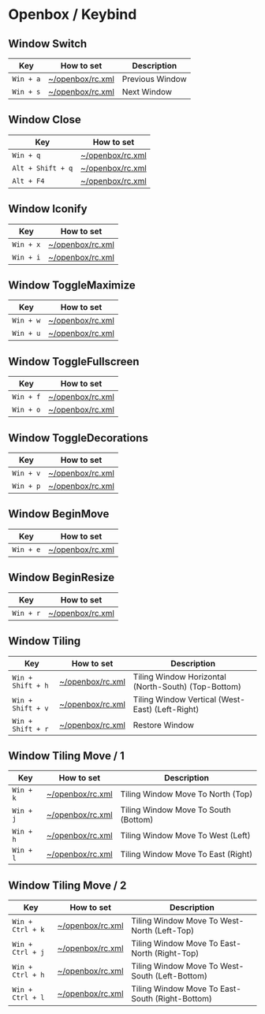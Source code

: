 
# Openbox / Keybind


## Window Switch

| Key | How to set | Description |
| --- | --- | --- |
| `Win + a` | [~/openbox/rc.xml](config/openbox/rc.xml#L799) | Previous Window|
| `Win + s` | [~/openbox/rc.xml](config/openbox/rc.xml#L799) | Next Window |


## Window Close

| Key | How to set |
| --- | --- |
| `Win + q` | [~/openbox/rc.xml](config/openbox/rc.xml#L799) |
| `Alt + Shift + q` | [~/openbox/rc.xml](config/openbox/rc.xml#L803) |
| `Alt + F4` | [~/openbox/rc.xml](config/openbox/rc.xml#L807) |


## Window Iconify

| Key | How to set |
| --- | --- |
| `Win + x` | [~/openbox/rc.xml](config/openbox/rc.xml#L818) |
| `Win + i` | [~/openbox/rc.xml](config/openbox/rc.xml#L822) |


## Window ToggleMaximize

| Key | How to set |
| --- | --- |
| `Win + w` | [~/openbox/rc.xml](config/openbox/rc.xml#L833) |
| `Win + u` | [~/openbox/rc.xml](config/openbox/rc.xml#L839) |


## Window ToggleFullscreen

| Key | How to set |
| --- | --- |
| `Win + f` | [~/openbox/rc.xml](config/openbox/rc.xml#L866) |
| `Win + o` | [~/openbox/rc.xml](config/openbox/rc.xml#L870) |


## Window ToggleDecorations

| Key | How to set |
| --- | --- |
| `Win + v` | [~/openbox/rc.xml](config/openbox/rc.xml#L866) |
| `Win + p` | [~/openbox/rc.xml](config/openbox/rc.xml#L870) |


## Window BeginMove

| Key | How to set |
| --- | --- |
| `Win + e` | [~/openbox/rc.xml](config/openbox/rc.xml#L881) |


## Window BeginResize

| Key | How to set |
| --- | --- |
| `Win + r` | [~/openbox/rc.xml](config/openbox/rc.xml#L893) |


## Window Tiling

| Key | How to set | Description |
| --- | --- | --- |
| `Win + Shift + h` | [~/openbox/rc.xml](config/openbox/rc.xml#L799) | Tiling Window Horizontal (North-South) (Top-Bottom) |
| `Win + Shift + v` | [~/openbox/rc.xml](config/openbox/rc.xml#L799) | Tiling Window Vertical (West-East) (Left-Right) |
| `Win + Shift + r` | [~/openbox/rc.xml](config/openbox/rc.xml#L799) | Restore Window |


## Window Tiling Move / 1

| Key | How to set | Description |
| --- | --- | --- |
| `Win + k` | [~/openbox/rc.xml](config/openbox/rc.xml#L799) | Tiling Window Move To North (Top) |
| `Win + j` | [~/openbox/rc.xml](config/openbox/rc.xml#L799) | Tiling Window Move To South (Bottom) |
| `Win + h` | [~/openbox/rc.xml](config/openbox/rc.xml#L799) | Tiling Window Move To West (Left) |
| `Win + l` | [~/openbox/rc.xml](config/openbox/rc.xml#L799) | Tiling Window Move To East (Right) |


## Window Tiling Move / 2

| Key | How to set | Description |
| --- | --- | --- |
| `Win + Ctrl + k` | [~/openbox/rc.xml](config/openbox/rc.xml#L799) | Tiling Window Move To West-North (Left-Top) |
| `Win + Ctrl + j` | [~/openbox/rc.xml](config/openbox/rc.xml#L799) | Tiling Window Move To East-North (Right-Top) |
| `Win + Ctrl + h` | [~/openbox/rc.xml](config/openbox/rc.xml#L799) | Tiling Window Move To West-South (Left-Bottom) |
| `Win + Ctrl + l` | [~/openbox/rc.xml](config/openbox/rc.xml#L799) | Tiling Window Move To East-South (Right-Bottom) |
